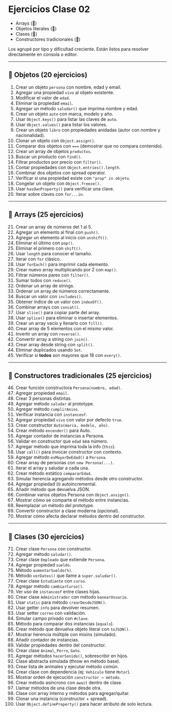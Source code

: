 # Ejercicios Clase 02

* Arrays (💠)
* Objetos literales (🔹)
* Clases (🧱)
* Constructores tradicionales (🧰)

Los agrupé por tipo y dificultad creciente. Están listos para resolver directamente en consola o editor.

---

## 🔹 Objetos (20 ejercicios)

1. Crear un objeto `persona` con nombre, edad y email.
2. Agregar una propiedad `vivo` al objeto existente.
3. Modificar el valor de `edad`.
4. Eliminar la propiedad `email`.
5. Agregar un método `saludar()` que imprima nombre y edad.
6. Crear un objeto `auto` con marca, modelo y año.
7. Usar `Object.keys()` para listar las claves de `auto`.
8. Usar `Object.values()` para listar los valores.
9. Crear un objeto `libro` con propiedades anidadas (autor con nombre y nacionalidad).
10. Clonar un objeto con `Object.assign()`.
11. Comparar dos objetos con `===` (demostrar que no compara contenido).
12. Crear un array de objetos `productos`.
13. Buscar un producto con `find()`.
14. Filtrar productos por precio con `filter()`.
15. Contar propiedades con `Object.entries().length`.
16. Combinar dos objetos con spread operator.
17. Verificar si una propiedad existe con `"prop" in objeto`.
18. Congelar un objeto con `Object.freeze()`.
19. Usar `hasOwnProperty()` para verificar una clave.
20. Iterar sobre claves con `for...in`.

---

## 💠 Arrays (25 ejercicios)

21. Crear un array de números del 1 al 5.
22. Agregar un elemento al final con `push()`.
23. Agregar un elemento al inicio con `unshift()`.
24. Eliminar el último con `pop()`.
25. Eliminar el primero con `shift()`.
26. Usar `length` para conocer el tamaño.
27. Iterar con `for` clásico.
28. Usar `forEach()` para imprimir cada elemento.
29. Crear nuevo array multiplicando por 2 con `map()`.
30. Filtrar números pares con `filter()`.
31. Sumar todos con `reduce()`.
32. Ordenar un array de strings.
33. Ordenar un array de números correctamente.
34. Buscar un valor con `includes()`.
35. Obtener índice de un valor con `indexOf()`.
36. Combinar arrays con `concat()`.
37. Usar `slice()` para copiar parte del array.
38. Usar `splice()` para eliminar o insertar elementos.
39. Crear un array vacío y llenarlo con `fill()`.
40. Crear array de 5 elementos con el mismo valor.
41. Invertir un array con `reverse()`.
42. Convertir array a string con `join()`.
43. Crear array desde string con `split()`.
44. Eliminar duplicados usando `Set`.
45. Verificar si **todos** son mayores que 18 con `every()`.

---

## 🧰 Constructores tradicionales (25 ejercicios)

46. Crear función constructora `Persona(nombre, edad)`.
47. Agregar propiedad `email`.
48. Crear 3 personas distintas.
49. Agregar método `saludar` al prototype.
50. Agregar método `cumplirAnios`.
51. Verificar instancia con `instanceof`.
52. Agregar propiedad `vivo` con valor por defecto `true`.
53. Crear constructor `Auto(marca, modelo, año)`.
54. Crear método `encender()` para Auto.
55. Agregar contador de instancias a Persona.
56. Validar en constructor que `edad` sea número.
57. Agregar método que imprima toda la info (`this`).
58. Usar `call()` para invocar constructor con contexto.
59. Agregar método `esMayorDeEdad()` a `Persona`.
60. Crear array de personas con `new Persona(...)`.
61. Iterar el array y saludar a cada una.
62. Crear método estático `compararEdad`.
63. Simular herencia agregando métodos desde otro constructor.
64. Agregar propiedad `ID` autoincremental.
65. Añadir método que devuelva JSON.
66. Combinar varios objetos Persona con `Object.assign()`.
67. Mostrar cómo se comparte el método entre instancias.
68. Reemplazar un método del prototype.
69. Convertir constructor a clase moderna (opcional).
70. Mostrar cómo afecta declarar métodos dentro del constructor.

---

## 🧱 Clases (30 ejercicios)

71. Crear clase `Persona` con constructor.
72. Agregar método `saludar()`.
73. Crear clase `Empleado` que extiende `Persona`.
74. Agregar propiedad `sueldo`.
75. Método `aumentarSueldo(%)`.
76. Método `verDatos()` que llame a `super.saludar()`.
77. Crear clase `Estudiante` con `curso`.
78. Agregar método `cambiarCurso()`.
79. Ver uso de `instanceof` entre clases hijas.
80. Crear clase `Administrador` con método `banearUsuario`.
81. Usar `static` para método `crearDesdeJSON()`.
82. Usar getter `info` para devolver resumen.
83. Usar setter `correo` con validación.
84. Simular campo privado con `#clave`.
85. Método para comparar dos instancias (`equals`).
86. Crear método que devuelva objeto literal con `toJSON()`.
87. Mostrar herencia múltiple con mixins (simulado).
88. Añadir contador de instancias.
89. Validar propiedades dentro del constructor.
90. Crear clase `Animal`, `Perro`, `Gato`.
91. Agregar métodos `hacerSonido()`, sobrescribir en hijos.
92. Clase abstracta simulada (throw en método base).
93. Crear lista de animales y ejecutar método común.
94. Crear clase con dependencia (ej: `Vehículo` tiene `Motor`).
95. Mostrar orden de ejecución `constructor → método`.
96. Crear método asíncrono con `await` dentro de clase.
97. Llamar métodos de una clase desde otra.
98. Clase con array interno y métodos para agregar/quitar.
99. Clonar una instancia (constructor + spread).
100. Usar `Object.defineProperty()` para hacer atributo de solo lectura.
